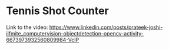 # Tennis Shot Counter

Link to the video: https://www.linkedin.com/posts/prateek-joshi-iifmite_computervision-objectdetection-opencv-activity-6673973932560809984-VclP
